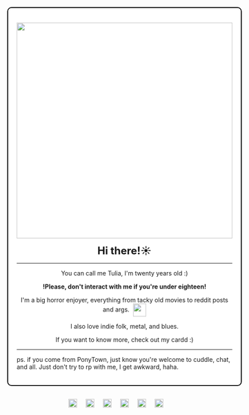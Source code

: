 <div style="border: 2px solid #000000; padding: 20px; border-radius: 10px; width: fit-content; margin: 0 auto; background-color: #ffffff;">
  <p align="center">
    <img src="https://i.imgur.com/oCi9uJa.gif" width="500"><br>
  </p>

  <p align="center"><strong style="font-size: 24px;">Hi there!☀️</strong></p>

  <hr>

  <div align="center">
    <p>You can call me Tulia, I'm twenty years old :)</p>
    <p><strong>!Please, don't interact with me if you're under eighteen!</strong></p>
    <p>
      I'm a big horror enjoyer, everything from tacky old movies to reddit posts and args.
      <span style="display: inline-block; vertical-align: middle; margin-left: 5px;">
        <img src="https://i.imgur.com/OQ2MFXI.gif" width="30">
      </span>
    </p>
    <p>I also love indie folk, metal, and blues.</p>
    <p>If you want to know more, check out my cardd :)</p>
  </div>

  <hr>  

  <p>ps. if you come from PonyTown, just know you're welcome to cuddle, chat, and all. Just don't try to rp with me, I get awkward, haha.</p>
</div>

<div style="display: flex; flex-wrap: wrap; justify-content: center; text-align: center; margin-top: 20px;">
  <a href="https://blinkies.cafe" target="_blank" style="margin: 10px;">
    <img src="https://blinkies.cafe/b/blinkiesCafe-CW.gif" alt="Blinkie 2" style="height: 20px; width: auto;">
  </a>
  <a href="https://blinkies.cafe" target="_blank" style="margin: 10px;">
    <img src="https://blinkies.cafe/b/display/0231-treeforest.gif" alt="Blinkie 4" style="height: 20px; width: auto;">
  </a>
  <a href="https://blinkies.cafe" target="_blank" style="margin: 10px;">
    <img src="https://i.imgur.com/yrJOrNo.gif" alt="Blinkie 5" style="height: 20px; width: auto;">
  </a>
  <a href="https://blinkies.cafe" target="_blank" style="margin: 10px;">
    <img src="https://i.imgur.com/jiujEpM.gif" alt="Blinkie 6" style="height: 20px; width: auto;">
  </a>
  <a href="https://blinkies.cafe" target="_blank" style="margin: 10px;">
    <img src="https://i.imgur.com/eAigpDv.gif" alt="Blinkie 7" style="height: 20px; width: auto;">
  </a>
  <a href="https://blinkies.cafe" target="_blank" style="margin: 10px;">
    <img src="https://i.imgur.com/haxK88b.gif" alt="Blinkie 8" style="height: 20px; width: auto;">
  </a>
</div>















